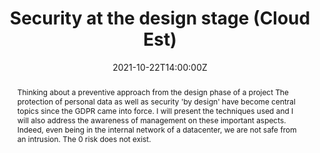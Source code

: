 ---
title: Security at the design stage (Cloud Est)

event: Cloud Est 2021
event_url: http://cloudest-event.fr/

location: Online

summary: Since the entry into force of the GDPR, the protection of personal data (PII) as well as security "by design" become central topics 
abstract: "Thinking about a preventive approach from the design phase of a project

The protection of personal data as well as security 'by design' have become central topics since the GDPR came into force.

I will present the techniques used and I will also address the awareness of management on these important aspects.

Indeed, even being in the internal network of a datacenter, we are not safe from an intrusion. The 0 risk does not exist."

date: "2021-10-22T14:00:00Z"
date_end: "2021-10-22T15:00:00Z"
all_day: false

publishDate: "2021-09-18T00:00:00Z"

authors: [David Aparicio]
tags: [Security]

featured: false

image:
  caption: 'Image credit: [**Slides**](../../talks/CloudEst2021_La_securite_des_la_conception.pdf)'
  focal_point: Right

links:
- name: Video
  url: https://youtu.be/P_lnXgy8mNU
url_code: ""
url_pdf: ""
url_slides: "talks/CloudEst2021_La_securite_des_la_conception.pdf"
url_video: ""

slides: ""
projects: []
---